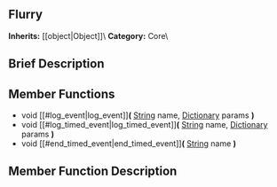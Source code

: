 ##  Flurry  
**Inherits:** [[object|Object]]\\
**Category:** Core\\
##  Brief Description  

##  Member Functions 
  * void [[#log_event|log_event]]**(** [String](class_string) name, [Dictionary](class_dictionary) params **)**
  * void [[#log_timed_event|log_timed_event]]**(** [String](class_string) name, [Dictionary](class_dictionary) params **)**
  * void [[#end_timed_event|end_timed_event]]**(** [String](class_string) name **)**
##  Member Function Description  
